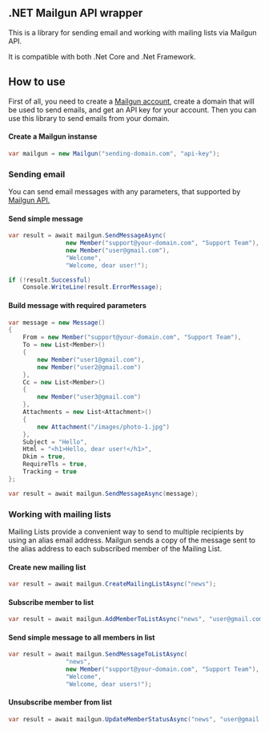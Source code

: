## .NET Mailgun API wrapper
This is a library for sending email and working with mailing lists via Mailgun API.

It is compatible with both .Net Core and .Net Framework.
## How to use
First of all, you need to create a [Mailgun account](https://www.mailgun.com/), create a domain that will be used to send emails, and get an API key for your account. Then you can use this library to send emails from your domain.
#### Create a Mailgun instanse
```csharp
var mailgun = new Mailgun("sending-domain.com", "api-key");
```
### Sending email
You can send email messages with any parameters, that supported by [Mailgun API.](https://documentation.mailgun.com/en/latest/api-sending.html#sending)
#### Send simple message
```csharp
var result = await mailgun.SendMessageAsync(
                new Member("support@your-domain.com", "Support Team"), // From
                new Member("user@gmail.com"),                          // To
                "Welcome",                                             // Subject
                "Welcome, dear user!");                                // Message

if (!result.Successful)
    Console.WriteLine(result.ErrorMessage);
```
#### Build message with required parameters
```csharp
var message = new Message()
{
    From = new Member("support@your-domain.com", "Support Team"),
    To = new List<Member>()
    {
        new Member("user1@gmail.com"),
        new Member("user2@gmail.com")
    },
    Cc = new List<Member>()
    {
        new Member("user3@gmail.com")
    },
    Attachments = new List<Attachment>()
    {
        new Attachment("/images/photo-1.jpg")
    },
    Subject = "Hello",
    Html = "<h1>Hello, dear user!</h1>",
    Dkim = true,
    RequireTls = true,
    Tracking = true
};

var result = await mailgun.SendMessageAsync(message);
```
### Working with mailing lists
Mailing Lists provide a convenient way to send to multiple recipients by using an alias email address. Mailgun sends a copy of the message sent to the alias address to each subscribed member of the Mailing List.
#### Create new mailing list
```csharp
var result = await mailgun.CreateMailingListAsync("news");
```
#### Subscribe member to list
```csharp
var result = await mailgun.AddMemberToListAsync("news", "user@gmail.com");
```
#### Send simple message to all members in list
```csharp
var result = await mailgun.SendMessageToListAsync(
                "news",                                                // Mailing list
                new Member("support@your-domain.com", "Support Team"), // From
                "Welcome",                                             // Subject
                "Welcome, dear users!");                               // Message
```
#### Unsubscribe member from list
```csharp
var result = await mailgun.UpdateMemberStatusAsync("news", "user@gmail.com", false);
```
